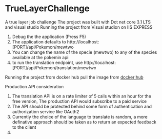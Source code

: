 # TrueLayerChallenge
A true layer job challenge
The project was built with Dot net core 3.1 LTS and visual studio
Running the project from Visual studion on IIS EXPRESS
1. Debug the the application (Press F5) 
2. The application defaults to http://localhost:[PORT]/api/Pokemon/mewtwo 
3. You can change the name of the specie (mewtwo) to any of the species available at the pokemin api
4. to run the translation endpoint, use http://localhost:[PORT]/api/Pokemon/translation/mewtwo 

Running the project from docker hub
pull the image from <a href="https://hub.docker.com/r/olayinks/truelayerrepo1/tags?page=1&ordering=last_updated"> docker hub </a>

Production API consideration
1. The translation API is on a rate limiter of 5 calls within an hour for the free version,
The production API would subscribe to a paid service
2. The API should be protected behind some form of authentication and authorization service like OAuth2
3. Currently the choice of the language to translate is random, a more definative approach should be taken as to return
an expected feedback to the client
4. 
